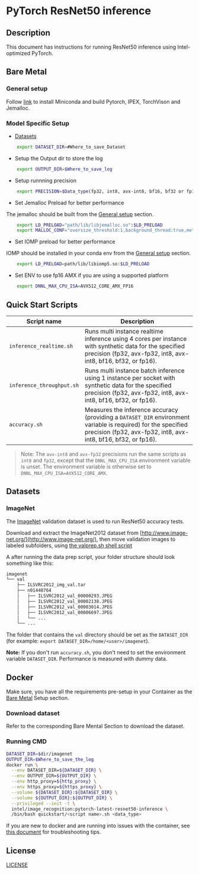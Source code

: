 <!--- 0. Title -->
# PyTorch ResNet50 inference

<!-- 10. Description -->
## Description

This document has instructions for running ResNet50 inference using
Intel-optimized PyTorch.

## Bare Metal

### General setup

Follow [link](/docs/general/pytorch/BareMetalSetup.md) to install Miniconda and build Pytorch, IPEX, TorchVison and Jemalloc.

### Model Specific Setup

* [Datasets](#dataset)

```bash
    export DATASET_DIR=#Where_to_save_Dataset
```

* Setup the Output dir to store the log

```bash
    export OUTPUT_DIR=$Where_to_save_log
```

* Setup runnning precision

```bash
    export PRECISION=$Data_type(fp32, int8, avx-int8, bf16, bf32 or fp16)
```

* Set Jemalloc Preload for better performance

The jemalloc should be built from the [General setup](#general-setup) section.

```bash
    export LD_PRELOAD="path/lib/libjemalloc.so":$LD_PRELOAD
    export MALLOC_CONF="oversize_threshold:1,background_thread:true,metadata_thp:auto,dirty_decay_ms:9000000000,muzzy_decay_ms:9000000000"
```

* Set IOMP preload for better performance

IOMP should be installed in your conda env from the [General setup](#general-setup) section.

```bash
    export LD_PRELOAD=path/lib/libiomp5.so:$LD_PRELOAD
```

* Set ENV to use fp16 AMX if you are using a supported platform

```bash
    export DNNL_MAX_CPU_ISA=AVX512_CORE_AMX_FP16
```

<!--- 40. Quick Start Scripts -->
## Quick Start Scripts

| Script name | Description |
|-------------|-------------|
| `inference_realtime.sh` | Runs multi instance realtime inference using 4 cores per instance with synthetic data for the specified precision (fp32, avx-fp32, int8, avx-int8, bf16, bf32, or fp16). |
| `inference_throughput.sh` | Runs multi instance batch inference using 1 instance per socket with synthetic data for the specified precision (fp32, avx-fp32, int8, avx-int8, bf16,  bf32, or fp16). |
| `accuracy.sh` | Measures the inference accuracy (providing a `DATASET_DIR` environment variable is required) for the specified precision (fp32, avx-fp32, int8, avx-int8, bf16,  bf32, or fp16). |

> Note: The `avx-int8` and `avx-fp32` precisions run the same scripts as `int8` and `fp32`, except that the
> `DNNL_MAX_CPU_ISA` environment variable is unset. The environment variable is
> otherwise set to `DNNL_MAX_CPU_ISA=AVX512_CORE_AMX`.

## Datasets

### ImageNet

The [ImageNet](http://www.image-net.org/) validation dataset is used to run ResNet50
accuracy tests.

Download and extract the ImageNet2012 dataset from [http://www.image-net.org/](http://www.image-net.org/),
then move validation images to labeled subfolders, using
[the valprep.sh shell script](https://raw.githubusercontent.com/soumith/imagenetloader.torch/master/valprep.sh)

A after running the data prep script, your folder structure should look something like this:

```txt
imagenet
└── val
    ├── ILSVRC2012_img_val.tar
    ├── n01440764
    │   ├── ILSVRC2012_val_00000293.JPEG
    │   ├── ILSVRC2012_val_00002138.JPEG
    │   ├── ILSVRC2012_val_00003014.JPEG
    │   ├── ILSVRC2012_val_00006697.JPEG
    │   └── ...
    └── ...
```

The folder that contains the `val` directory should be set as the
`DATASET_DIR` (for example: `export DATASET_DIR=/home/<user>/imagenet`).

**Note:** If you don't run `accuracy.sh`, you don't need to set the environment variable `DATASET_DIR`. Performance is measured with dummy data.

## Docker

Make sure, you have all the requirements pre-setup in your Container as the [Bare Metal](#bare-metal) Setup section.

### Download dataset

Refer to the corresponding Bare Mental Section to download the dataset.

### Running CMD

```bash
DATASET_DIR=$dir/imagenet
OUTPUT_DIR=$Where_to_save_the_log
docker run \
  --env DATASET_DIR=${DATASET_DIR} \
  --env OUTPUT_DIR=${OUTPUT_DIR} \
  --env http_proxy=${http_proxy} \
  --env https_proxy=${https_proxy} \
  --volume ${DATASET_DIR}:${DATASET_DIR} \
  --volume ${OUTPUT_DIR}:${OUTPUT_DIR} \
  --privileged --init -t \
  intel/image_recognition:pytorch-latest-resnet50-inference \
  /bin/bash quickstart/<script name>.sh <data_type>
```

If you are new to docker and are running into issues with the container,
see [this document](https://github.com/IntelAI/models/tree/master/docs/general/docker.md)
for troubleshooting tips.

<!--- 80. License -->
## License

[LICENSE](/LICENSE)
